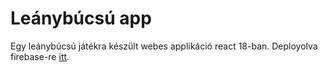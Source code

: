 # Leánybúcsú app

Egy leánybúcsú játékra készült webes applikáció react 18-ban. Deployolva firebase-re [itt](https://leanybucsu2022.web.app/).
